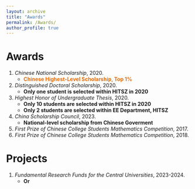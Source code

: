 ```yaml
---
layout: archive
title: "Awards"
permalink: /Awards/
author_profile: true
---
```


Awards
======
1. *Chinese National Scholarship*, 2020.
   - <font color="#e36c09">**Chinese Highest-Level Scholarship, Top 1%**</font>
2. *Distinguished Doctoral Scholarship*, 2020.
   - **Only one student is selected within HITSZ in 2020**
3. *Highest Honor of Undergraduate Thesis*, 2020.
   - **Only 10 students are selected within HITSZ in 2020**
   - **Only 2 students are selected within EE Department, HITSZ**
4. *China Scholarship Council*, 2023.
   - **National-level scholarship from Chinese Goverment**
6. *First Prize of Chinese College Students Mathematics Competition*, 2017.
7. *First Prize of Chinese College Students Mathematics Competition*, 2018.

Projects
===
1. *Fundamental Research Funds for the Central Universities*, 2023-2024.
   - **Or**

  



